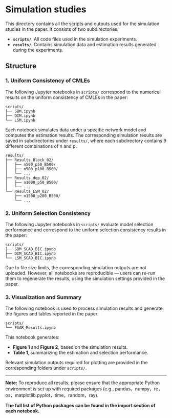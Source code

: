 Simulation studies
================

This directory contains all the scripts and outputs used for the simulation studies in the paper. It consists of two subdirectories:

- **`scripts/`**: All code files used in the simulation experiments.
- **`results/`**: Contains simulation data and estimation results generated during the experiments.

## Structure

### 1. Uniform Consistency of CMLEs

The following Jupyter notebooks in `scripts/` correspond to the numerical results on the uniform consistency of CMLEs in the paper:

```text
scripts/
├── SBM.ipynb
├── DIM.ipynb
└── LSM.ipynb

```
Each notebook simulates data under a specific network model and computes the estimation results. The corresponding simulation results are saved in subdirectories under `results/`, where each subdirectory contains 9 different combinations of n and p.

```text
results/
├── Results_Block_02/
│   ├── n500_p50_B500/
│   ├── n500_p100_B500/
│   └── ...
├── Results_dep_02/
│   ├── n1000_p50_B500/
│   └── ...
└── Results_LSM_02/
    ├── n1500_p200_B500/
    └── ...
```

### 2. Uniform Selection Consistency

The following Jupyter notebooks in `scripts/` evaluate model selection performance and correspond to the uniform selection consistency results in the paper:

```text
scripts/
├── SBM_SCAD_BIC.ipynb
├── DIM_SCAD_BIC.ipynb
└── LSM_SCAD_BIC.ipynb
```
Due to file size limits, the corresponding simulation outputs are not uploaded. However, all notebooks are reproducible — users can re-run them to regenerate the results, using the simulation settings provided in the paper.

### 3. Visualization and Summary

The following notebook is used to process simulation results and generate the figures and tables reported in the paper:

```text
scripts/
└── FSAR_Results.ipynb
```

This notebook generates:
- **Figure 1** and **Figure 2**, based on the simulation results.
- **Table 1**, summarizing the estimation and selection performance.

Relevant simulation outputs required for plotting are provided in the corresponding folders under `scripts/`.

---

**Note:** To reproduce all results, please ensure that the appropriate Python environment is set up with required packages 
(e.g., pandas，numpy，re， os，matplotlib.pyplot，time，random，ray). 

**The full list of Python packages can be found in the import section of each notebook.**


